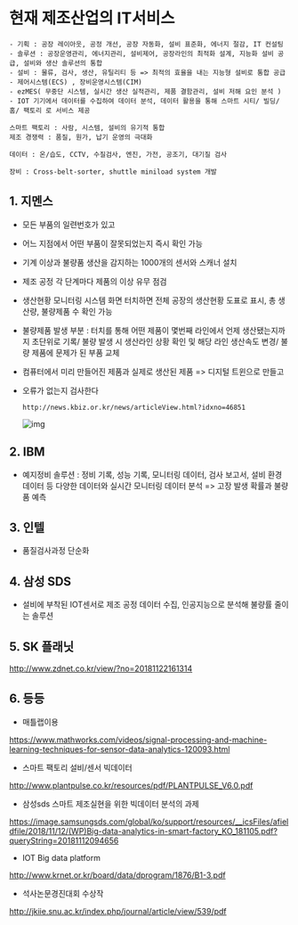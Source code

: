 # 현재 제조산업의 IT서비스

```
- 기획 : 공장 레이아웃, 공정 개선, 공장 자동화, 설비 표준화, 에너지 절감, IT 컨설팅
- 솔루션 : 공장운영관리, 에너지관리, 설비제어, 공장라인의 최적화 설계, 지능화 설비 공급, 설비와 생산 솔루션의 통합
- 설비 : 물류, 검사, 생산, 유틸리티 등 => 최적의 효율을 내는 지능형 설비로 통합 공급
- 제어시스템(ECS) , 장비운영시스템(CIM)
- ezMES( 무중단 시스템, 실시간 생산 실적관리, 제품 결함관리, 설비 저해 요인 분석 ) 
- IOT 기기에서 데이터를 수집하여 데이터 분석, 데이터 활용을 통해 스마트 시티/ 빌딩/ 홈/ 팩토리 로 서비스 제공
```

```
스마트 팩토리 : 사람, 시스템, 설비의 유기적 통합 
제조 경쟁력 : 품질, 원가, 납기 운영의 극대화
```

```
데이터 : 온/습도, CCTV, 수질검사, 엔진, 가전, 공조기, 대기질 검사
```

```
장비 : Cross-belt-sorter, shuttle miniload system 개발
```

## 1. 지멘스

- 모든 부품의 일련번호가 있고

- 어느 지점에서 어떤 부품이 잘못되었는지 즉시 확인 가능

- 기계 이상과 불량품 생산을 감지하는 1000개의 센서와 스캐너 설치

- 제조 공정 각 단계마다 제품의 이상 유무 점검

- 생산현황 모니터링 시스템 화면 터치하면 전체 공장의 생산현황 도표로 표시, 총 생산량, 불량제품 수 확인 가능

- 불량제품 발생 부분 : 터치를 통해 어떤 제품이 몇번째 라인에서 언제 생산됐는지까지 초단위로 기록/ 불량 발생 시 생산라인 상황 확인 및 해당 라인 생산속도 변경/ 불량 제품에 문제가 된 부품 교체

- 컴퓨터에서 미리 만들어진 제품과 실제로 생산된 제품 => 디지털 트윈으로 만들고

- 오류가 없는지 검사한다

  ```
  http://news.kbiz.or.kr/news/articleView.html?idxno=46851
  ```

  ![img](https://mblogthumb-phinf.pstatic.net/MjAxOTA2MjVfMTk3/MDAxNTYxNDQ0NDgxNzIz.hygVxA0468yYwAwOwH1Hj8lOgKL5vaXgjNu0NRROLB8g.baMuM6nFaOMHVbOJybC4s8T2XgFLJFVsypAtytzQRUQg.JPEG.skaibril/%EC%A0%9C%EC%A1%B0%EC%97%85_%EB%B9%85%EB%8D%B0%EC%9D%B4%ED%84%B0_3.jpg?type=w800)

## 2. IBM

- 예지정비 솔루션 : 정비 기록, 성능 기록, 모니터링 데이터, 검사 보고서, 설비 환경 데이터 등 다양한 데이터와 실시간 모니터링 데이터 분석 => 고장 발생 확률과 불량품 예측

## 3. 인텔

- 품질검사과정 단순화

## 4. 삼성 SDS

- 설비에 부착된 IOT센서로 제조 공정 데이터 수집, 인공지능으로 분석해 불량률 줄이는 솔루션 

## 5.  SK 플래닛

http://www.zdnet.co.kr/view/?no=20181122161314

## 6. 등등

* 매틀랩이용

https://www.mathworks.com/videos/signal-processing-and-machine-learning-techniques-for-sensor-data-analytics-120093.html

* 스마트 팩토리 설비/센서 빅데이터

http://www.plantpulse.co.kr/resources/pdf/PLANTPULSE_V6.0.pdf



* 삼성sds 스마트 제조실현을 위한 빅데이터 분석의 과제

https://image.samsungsds.com/global/ko/support/resources/__icsFiles/afieldfile/2018/11/12/(WP)Big-data-analytics-in-smart-factory_KO_181105.pdf?queryString=20181112094656



* IOT Big data platform

http://www.krnet.or.kr/board/data/dprogram/1876/B1-3.pdf

* 석사논문경진대회 수상작

http://jkiie.snu.ac.kr/index.php/journal/article/view/539/pdf



